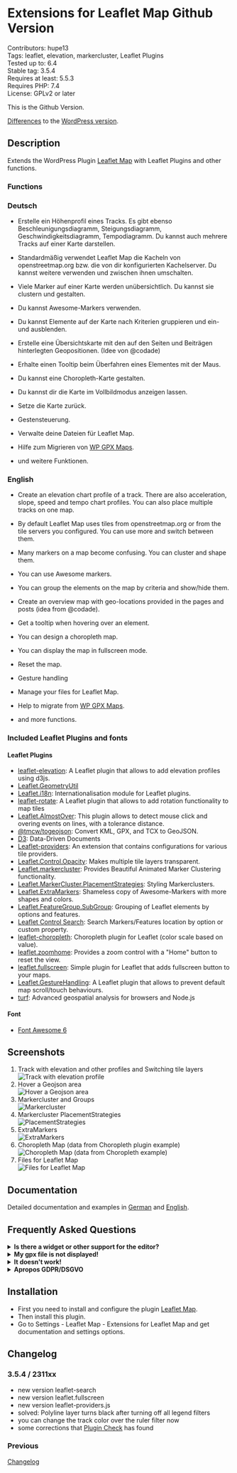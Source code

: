 # Extensions for Leaflet Map Github Version

Contributors: hupe13    
Tags: leaflet, elevation, markercluster, Leaflet Plugins   
Tested up to: 6.4  
Stable tag: 3.5.4  
Requires at least: 5.5.3     
Requires PHP: 7.4     
License: GPLv2 or later

This is the Github Version.

[Differences](changes.md) to the <a href="https://wordpress.org/plugins/extensions-leaflet-map/">WordPress version</a>.

## Description

Extends the WordPress Plugin <a href="https://wordpress.org/plugins/leaflet-map/">Leaflet Map</a> with Leaflet Plugins and other functions.

### Functions

### Deutsch

* Erstelle ein Höhenprofil eines Tracks. Es gibt ebenso Beschleunigungsdiagramm, Steigungsdiagramm, Geschwindigkeitsdiagramm, Tempodiagramm. Du kannst auch mehrere Tracks auf einer Karte darstellen.

* Standardmäßig verwendet Leaflet Map die Kacheln von openstreetmap.org bzw. die von dir konfigurierten Kachelserver. Du kannst weitere verwenden und zwischen ihnen umschalten.

* Viele Marker auf einer Karte werden unübersichtlich. Du kannst sie clustern und gestalten.

* Du kannst Awesome-Markers verwenden.

* Du kannst Elemente auf der Karte nach Kriterien gruppieren und ein- und ausblenden.

* Erstelle eine Übersichtskarte mit den auf den Seiten und Beiträgen hinterlegten Geopositionen. (Idee von @codade)

* Erhalte einen Tooltip beim Überfahren eines Elementes mit der Maus.

* Du kannst eine Choropleth-Karte gestalten.

* Du kannst dir die Karte im Vollbildmodus anzeigen lassen.

* Setze die Karte zurück.

* Gestensteuerung.

* Verwalte deine Dateien für Leaflet Map.

* Hilfe zum Migrieren von [WP GPX Maps](https://wordpress.org/plugins/wp-gpx-maps/).

* und weitere Funktionen.

### English

* Create an elevation chart profile of a track. There are also acceleration, slope, speed and tempo chart profiles. You can also place multiple tracks on one map.

* By default Leaflet Map uses tiles from openstreetmap.org or from the tile servers you configured. You can use more and switch between them.

* Many markers on a map become confusing. You can cluster and shape them.

* You can use Awesome markers.

* You can group the elements on the map by criteria and show/hide them.

* Create an overview map with geo-locations provided in the pages and posts (idea from @codade).

* Get a tooltip when hovering over an element.

* You can design a choropleth map.

* You can display the map in fullscreen mode.

* Reset the map.

* Gesture handling

* Manage your files for Leaflet Map.

* Help to migrate from [WP GPX Maps](https://wordpress.org/plugins/wp-gpx-maps/).

* and more functions.

### Included Leaflet Plugins and fonts

#### Leaflet Plugins

* [leaflet-elevation](https://github.com/Raruto/leaflet-elevation): A Leaflet plugin that allows to add elevation profiles using d3js.
* [Leaflet.GeometryUtil](https://github.com/makinacorpus/Leaflet.GeometryUtil)
* [Leaflet.i18n](https://github.com/yohanboniface/Leaflet.i18n): Internationalisation module for Leaflet plugins.
* [leaflet-rotate](https://github.com/Raruto/leaflet-rotate): A Leaflet plugin that allows to add rotation functionality to map tiles
* [Leaflet.AlmostOver](https://github.com/makinacorpus/Leaflet.AlmostOver): This plugin allows to detect mouse click and overing events on lines, with a tolerance distance.
* [@tmcw/togeojson](https://www.npmjs.com/package/@tmcw/togeojson): Convert KML, GPX, and TCX to GeoJSON.
* [D3](https://github.com/d3/d3): Data-Driven Documents
* [Leaflet-providers](https://github.com/leaflet-extras/leaflet-providers): An extension that contains configurations for various tile providers.
* [Leaflet.Control.Opacity](https://github.com/dayjournal/Leaflet.Control.Opacity): Makes multiple tile layers transparent.
* [Leaflet.markercluster](https://github.com/Leaflet/Leaflet.markercluster): Provides Beautiful Animated Marker Clustering functionality.
* [Leaflet.MarkerCluster.PlacementStrategies](https://github.com/adammertel/Leaflet.MarkerCluster.PlacementStrategies): Styling Markerclusters.
* [Leaflet.ExtraMarkers](https://github.com/coryasilva/Leaflet.ExtraMarkers): Shameless copy of Awesome-Markers with more shapes and colors.
* [Leaflet.FeatureGroup.SubGroup](https://github.com/ghybs/Leaflet.FeatureGroup.SubGroup): Grouping of Leaflet elements by options and features.
* [Leaflet Control Search](https://github.com/stefanocudini/leaflet-search): Search Markers/Features location by option or custom property.
* [leaflet-choropleth](https://github.com/timwis/leaflet-choropleth): Choropleth plugin for Leaflet (color scale based on value).
* [leaflet.zoomhome](https://github.com/torfsen/leaflet.zoomhome): Provides a zoom control with a "Home" button to reset the view.
* [leaflet.fullscreen](https://github.com/brunob/leaflet.fullscreen): Simple plugin for Leaflet that adds fullscreen button to your maps.
* [Leaflet.GestureHandling](https://github.com/Raruto/leaflet-gesture-handling): A Leaflet plugin that allows to prevent default map scroll/touch behaviours.
* [turf](https://github.com/Turfjs/turf): Advanced geospatial analysis for browsers and Node.js

#### Font

* [Font Awesome 6](https://fontawesome.com/download)

## Screenshots

1. Track with elevation and other profiles and Switching tile layers<br>![Track with elevation profile](.wordpress-org/screenshot-1.png)
2. Hover a Geojson area <br>![Hover a Geojson area](.wordpress-org/screenshot-2.png)
3. Markercluster and Groups <br>![Markercluster](.wordpress-org/screenshot-3.png)
4. Markercluster PlacementStrategies <br>![PlacementStrategies](.wordpress-org/screenshot-4.png)
5. ExtraMarkers <br>![ExtraMarkers](.wordpress-org/screenshot-5.png)
6. Choropleth Map (data from Choropleth plugin example) <br>![Choropleth Map (data from Choropleth example)](.wordpress-org/screenshot-6.png)
7. Files for Leaflet Map <br>![Files for Leaflet Map](.wordpress-org/screenshot-7.png)

## Documentation

Detailed documentation and examples in <a href="https://leafext.de/">German</a> and <a href="https://leafext.de/en/">English</a>.

## Frequently Asked Questions

<p>
<details>
<summary>
<b>Is there a widget or other support for the editor?</b>
</summary>

* Unfortunately both plugins - Leaflet Map and Extensions for Leaflet Map - only work with shortcodes.
* If you have any questions please ask in the [forum](https://wordpress.org/support/plugin/extensions-leaflet-map/).
</details>

<details>
<summary>
<b>My gpx file is not displayed!</b>
</summary>

* Is the URL correct?
* Does the webserver return the correct mime type (application/gpx+xml)?
Put in your `.htaccess`:
```
AddType application/gpx+xml gpx
RewriteRule .*\.gpx$ - [L,T=application/gpx+xml]
```
</details>

<details>
<summary>
<b>It doesn't work!</b>
</summary>

* Are you using any caching plugin? Try to exclude at least
these js files from caching:
 - /wp-content/plugins/extensions-leaflet-map/leaflet-plugins/leaflet-elevation-*
 - /wp-content/plugins/extensions-leaflet-map/leaflet-plugins/leaflet-gesture-handling-*
* Are you using any plugin to comply with the GDPR/DSGVO? There might be a problem with that.
* If you use a caching plugin and a GDPR/DSGVO plugin you need to distinguish whether the user has accepted the cookie or not.
* Please ask in the [forum](https://wordpress.org/support/plugin/extensions-leaflet-map/)!
</details>

<details>
<summary>
<b>Apropos GDPR/DSGVO</b>
</summary>

* If you need a plugin for this try [DSGVO/GDPR Snippet for Extensions for Leaflet Map](https://github.com/hupe13/extensions-leaflet-map-dsgvo).
* If you use [Complianz | GDPR/CCPA Cookie Consent](https://wordpress.org/plugins/complianz-gdpr/) see [here](https://complianz.io/leaflet-maps/).
</details>
</p>

## Installation

* First you need to install and configure the plugin <a href="https://wordpress.org/plugins/leaflet-map/">Leaflet Map</a>.
* Then install this plugin.
* Go to Settings - Leaflet Map - Extensions for Leaflet Map and get documentation and settings options.

## Changelog

### 3.5.4 / 2311xx

* new version leaflet-search
* new version leaflet.fullscreen
* new version leaflet-providers.js
* solved: Polyline layer turns black after turning off all legend filters
* you can change the track color over the ruler filter now
* some corrections that [Plugin Check](https://github.com/WordPress/plugin-check) has found

### Previous

[Changelog](CHANGELOG.md)
